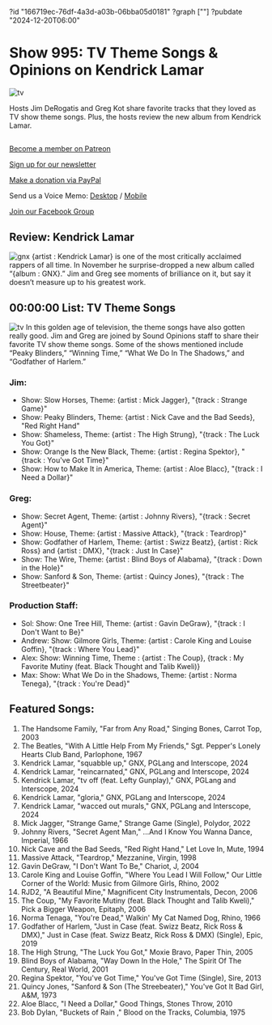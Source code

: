 ?id "166719ec-76df-4a3d-a03b-06bba05d0181"
?graph [""]
?pubdate "2024-12-20T06:00"
# Show 995: TV Theme Songs & Opinions on Kendrick Lamar

![tv](https://static.soundopinions.org/images/2024/tv.png)

Hosts Jim DeRogatis and Greg Kot share favorite tracks that they loved as TV show theme songs. Plus, the hosts review the new album from Kendrick Lamar.



## 

[Become a member on Patreon](https://bit.ly/3slWZvc)

[Sign up for our newsletter](https://bit.ly/3eEvRnG)

[Make a donation via PayPal](https://bit.ly/3dmt9lU)

Send us a Voice Memo: [Desktop](http://bit.ly/2RyD5Ah) / [Mobile](http://sayhi.chat/soundops)

[Join our Facebook Group](https://bit.ly/3sivr9T)


## Review: Kendrick Lamar
![gnx](https://static.soundopinions.org/images/2024/kendrick-lamar-gnx.png)
{artist : Kendrick Lamar} is one of the most critically acclaimed rappers of all time. In November he surprise-dropped a new album called “{album : GNX}.” Jim and Greg see moments of brilliance on it, but say it doesn’t measure up to his greatest work. 


## 00:00:00 List: TV Theme Songs

![tv](https://static.soundopinions.org/images/2024/tv.png)
In this golden age of television, the theme songs have also gotten really good. Jim and Greg are joined by Sound Opinions staff to share their favorite TV show theme songs. Some of the shows mentioned include “Peaky Blinders,” “Winning Time,” “What We Do In The Shadows,” and “Godfather of Harlem.”


### Jim:

- Show: Slow Horses, Theme: {artist : Mick Jagger}, "{track : Strange Game}"
- Show: Peaky Blinders, Theme: {artist : Nick Cave and the Bad Seeds}, "Red Right Hand"
- Show: Shameless, Theme: {artist : The High Strung}, "{track : The Luck You Got}"
- Show: Orange Is the New Black, Theme: {artist : Regina Spektor}, "{track : You've Got Time}"
- Show: How to Make It in America, Theme: {artist : Aloe Blacc}, "{track : I Need a Dollar}"


### Greg:

- Show: Secret Agent, Theme: {artist : Johnny Rivers}, "{track : Secret Agent}"
- Show: House, Theme: {artist : Massive Attack}, "{track : Teardrop}"
- Show: Godfather of Harlem, Theme: {artist : Swizz Beatz}, {artist : Rick Ross} and {artist : DMX}, "{track : Just In Case}"
- Show: The Wire, Theme: {artist : Blind Boys of Alabama}, "{track : Down in the Hole}"
- Show: Sanford & Son, Theme: {artist : Quincy Jones}, "{track : The Streetbeater}"


### Production Staff:

- Sol: Show: One Tree Hill, Theme: {artist : Gavin DeGraw}, "{track : I Don't Want to Be}"
- Andrew: Show: Gilmore Girls, Theme: {artist : Carole King and Louise Goffin}, "{track : Where You Lead}"
- Alex: Show: Winning Time, Theme : {artist : The Coup}, {track : My Favorite Mutiny (feat. Black Thought and Talib Kweli)}
- Max: Show: What We Do in the Shadows, Theme: {artist : Norma Tenega}, "{track : You're Dead}"
 



## Featured Songs:

1. The Handsome Family, "Far from Any Road," Singing Bones, Carrot Top, 2003
2. The Beatles, "With A Little Help From My Friends," Sgt. Pepper's Lonely Hearts Club Band, Parlophone, 1967
3. Kendrick Lamar, "squabble up," GNX, PGLang and Interscope, 2024
4. Kendrick Lamar, "reincarnated," GNX, PGLang and Interscope, 2024
5. Kendrick Lamar, "tv off (feat. Lefty Gunplay)," GNX, PGLang and Interscope, 2024
6. Kendrick Lamar, "gloria," GNX, PGLang and Interscope, 2024
7. Kendrick Lamar, "wacced out murals," GNX, PGLang and Interscope, 2024
8. Mick Jagger, "Strange Game," Strange Game (Single), Polydor, 2022
9. Johnny Rivers, "Secret Agent Man," ...And I Know You Wanna Dance, Imperial, 1966
10. Nick Cave and the Bad Seeds, "Red Right Hand," Let Love In, Mute, 1994
11. Massive Attack, "Teardrop," Mezzanine, Virgin, 1998
12. Gavin DeGraw, "I Don't Want To Be," Chariot, J, 2004
13. Carole King and Louise Goffin, "Where You Lead I Will Follow," Our Little Corner of the World: Music from Gilmore Girls, Rhino, 2002
14. RJD2, "A Beautiful Mine," Magnificent City Instrumentals, Decon, 2006
15. The Coup, "My Favorite Mutiny (feat. Black Thought and Talib Kweli)," Pick a Bigger Weapon, Epitaph, 2006
16. Norma Tenaga, "You're Dead," Walkin' My Cat Named Dog, Rhino, 1966
17. Godfather of Harlem, "Just in Case (feat. Swizz Beatz, Rick Ross & DMX)," Just in Case (feat. Swizz Beatz, Rick Ross & DMX) (Single), Epic, 2019
18. The High Strung, "The Luck You Got," Moxie Bravo, Paper Thin, 2005
19. Blind Boys of Alabama, "Way Down In the Hole," The Spirit Of The Century, Real World, 2001
20. Regina Spektor, "You've Got Time," You've Got Time (Single), Sire, 2013
21. Quincy Jones, "Sanford & Son (The Streebeater)," You've Got It Bad Girl, A&M, 1973
22. Aloe Blacc, "I Need a Dollar," Good Things, Stones Throw, 2010
23. Bob Dylan, "Buckets of Rain ," Blood on the Tracks, Columbia, 1975